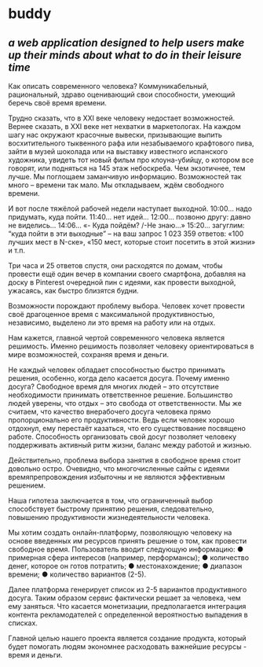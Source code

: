 # buddy
## *a web application designed to help users make up their minds about what to do in their leisure time*

Как описать современного человека? Коммуникабельный, рациональный, здраво оценивающий свои способности, умеющий беречь своё время времени.

Трудно сказать, что в XXI веке человеку недостает возможностей. Вернее сказать, в XXI веке нет нехватки в маркетологах. На каждом шагу нас окружают красочные вывески, призывающие выпить восхитительного тыквенного рафа или незабываемого крафтового пива, зайти в музей шоколада или на выставку известного испанского художника, увидеть тот новый фильм про клоуна-убийцу, о котором все говорят, или подняться на 145 этаж небоскреба. Чем экзотичнее, тем лучше. Мы поглощаем заманчивую информацию. Возможностей так много – времени так мало. Мы откладываем, ждём свободного времени. 

И вот после тяжёлой рабочей недели наступает выходной. 
10:00... надо придумать, куда пойти.
11:40... нет идей...
12:00... позвоню другу: давно не виделись...
14:06... «- Куда пойдём? /-Не знаю...»
15:20...  загуглим: “куда пойти в эти выходные”
 – на ваш запрос 1 023 359 ответов: «100 лучших мест в N-ске», «150 мест, которые стоит посетить в этой жизни» и т.п.  
 
Три часа и 25 ответов спустя, они расходятся по домам, чтобы провести ещё один вечер в компании своего смартфона, добавляя на доску в Pinterest очередной пин с идеями, как провести выходной, ужасаясь, как быстро близятся будни. 

Возможности порождают проблему выбора.  Человек хочет провести своё драгоценное время с максимальной продуктивностью, независимо, выделено ли это время на работу или на отдых. 

Нам кажется, главной чертой современного человека является решимость. Именно решимость позволяет человеку ориентироваться в мире возможностей, сохраняя время и деньги. 

Не каждый человек обладает способностью быстро принимать решения, особенно, когда дело касается досуга. Почему именно досуга? Свободное время для многих людей – это отсутствие необходимости принимать ответственное решение. Большинство людей уверены, что отдых – это свобода от ответственности. Мы же считаем, что качество внерабочего досуга человека прямо пропорционально его продуктивности. Ведь если человек хорошо отдохнул, ему перестаёт казаться, что его существование посвящено работе.  Способность организовать свой досуг позволяет человеку поддерживать активный ритм жизни, баланс между работой и жизнью.

Действительно, проблема выбора занятия в свободное время стоит довольно остро. Очевидно, что многочисленные сайты с идеями времяпрепровождения избыточны и не являются эффективным решением. 

Наша гипотеза заключается в том, что ограниченный выбор способствует быстрому принятию решения, следовательно, повышению продуктивности жизнедеятельности человека.

Мы хотим создать онлайн-платформу, позволяющую человеку на основе введенных им ресурсов принять решение о том, как провести свободное время. Пользователь вводит следующую информацию:
●	примерная сфера интересов (например, перформансы); 
●	количество денег, которое он готов потратить;
●	местонахождение;
●	диапазон времени;
●	количество вариантов (2-5).

Далее платформа генерирует список из 2-5 вариантов продуктивного досуга. Таким образом сервис фактически решает за человека, чем ему заняться.
Что касается монетизации, предполагается интеграция контента рекламодателей с определенной вероятностью выпадения в списках.

Главной целью нашего проекта является создание продукта, который будет помогать людям экономнее расходовать важнейшие ресурсы - время и деньги. 
